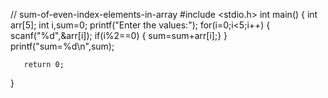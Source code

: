 // sum-of-even-index-elements-in-array
#include <stdio.h>
int main()
  {
int arr[5];
   int i,sum=0;
   printf("Enter the values:");
   for(i=0;i<5;i++)
   {
       scanf("%d",&arr[i]);
       if(i%2==0)
      { sum=sum+arr[i];}
   }
      printf("sum=%d\n",sum);
     
       return 0;
}

